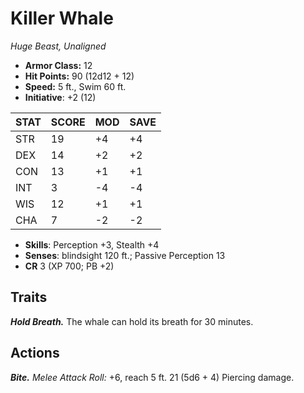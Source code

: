 # Killer Whale

*Huge Beast, Unaligned*

- **Armor Class:** 12
- **Hit Points:** 90 (12d12 + 12)
- **Speed:** 5 ft., Swim 60 ft.
- **Initiative**: +2 (12)

|STAT|SCORE|MOD|SAVE|
| --- | --- | --- | ---- |
| STR | 19 | +4 | +4 |
| DEX | 14 | +2 | +2 |
| CON | 13 | +1 | +1 |
| INT | 3 | -4 | -4 |
| WIS | 12 | +1 | +1 |
| CHA | 7 | -2 | -2 |

- **Skills**: Perception +3, Stealth +4
- **Senses**: blindsight 120 ft.; Passive Perception 13
- **CR** 3 (XP 700; PB +2)

## Traits

***Hold Breath.*** The whale can hold its breath for 30 minutes.


## Actions

***Bite.*** *Melee Attack Roll:* +6, reach 5 ft. 21 (5d6 + 4) Piercing damage.


